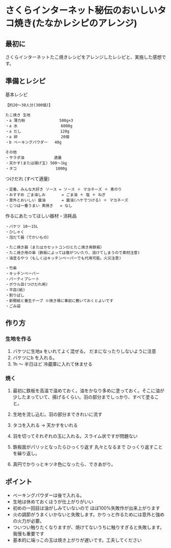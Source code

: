 
# さくらインターネット秘伝のおいしいタコ焼き(たなかレシピのアレンジ)

## 最初に

さくらインターネットたこ焼きレシピをアレンジしたレシピと、実施した感想です。

## 準備とレシピ

基本レシピ
```
【約20～30人分(300個)】

たこ焼き 生地
・a 薄力粉               500g×3
・a 水                   6000g
・a だし                 120g
・a 卵                   20個
・b ベーキングパウダー   40g

その他
・サラダ油             適量
・天かす(または揚げ玉) 500～1㎏
・タコ                 1000g
```

つけだれ (すべて適量)
```
・定番、みんな大好き ソース = ソース ＋ マヨネーズ ＋ 青のり
・おすすめ ごま油しお       = ごま油 ＋ 塩 ＋ ねぎ
・意外とおいしい 醤油       = 醤油(ハケでつける) ＋ マヨネーズ
・じつは一番うまい 素焼き   = なし
```
作るにあたってほしい器材・消耗品
```
・バケツ 10～15L
・ひしゃく
・泡だて器（でかいもの）

・たこ焼き器（またはカセットコンロとたこ焼き用鉄板）
・たこ焼き用の串（鉄板によっては傷がついたり、溶けてしまうので素材注意)
・油塗るやつ（もしくはキッチンペーパーでも代用可能。火災注意)

・竹串
・キッチンペーパー
・パーティプレート
・ボウル皿(つけだれ用)
・平皿(紙)
・割りばし
・新聞紙と養生テープ ※焼き場に事前に敷いておくとよいです
・ごみ袋
```

## 作り方

### 生地を作る

1. バケツに生地a をいれてよく混ぜる。 だまになったりしないように注意
2. バケツにb を入れる。
3. 1h ～ 半日ほど 冷蔵庫に入れて休ませる

### 焼く

1. 最初に鉄板を高温で温めておく。油をかなり多めに塗っておく。そこに油が少したまっていて、揚げるくらい。羽の部分までしっかり、すべて塗ること。

2. 生地を流し込む。羽の部分まできれいに流す

3. タコを入れる → 天かすをいれる

4. 羽を切ってそれぞれの玉に入れる。スライム状ですが問題ない

5. 鉄板面がパリッとなったらひっくり返す 丸々となるまで ひっくり返すことを繰り返し。

6. 真円でかりっとキツネ色になったら、できあがり。

## ポイント


* ベーキングパウダーは後で入れる。
* 生地は休めておくほうが仕上がりがいい
* 初めの一回目は油がしみていないので ほぼ100%失敗作が出来上がります
* 火の調節がうまくいかないと失敗します。かりっと作るためには意外と強めの火力が必要。
* ついつい触りたくなりますが、焼けてないうちに触りすぎると失敗します。我慢も重要です
* 基本的に端っこの玉は焼き上がりが遅いです。工夫してください
